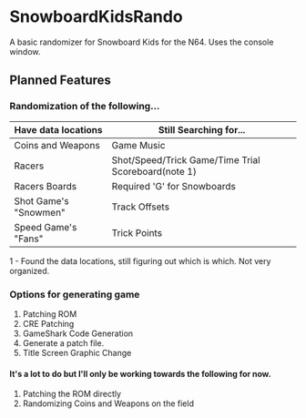 # SnowboardKidsRando
A basic randomizer for Snowboard Kids for the N64. Uses the console window.


## Planned Features

### Randomization of the following...


Have data locations|Still Searching for...
-------------------|-----------------------------
Coins and Weapons|Game Music
Racers|Shot/Speed/Trick Game/Time Trial Scoreboard(note 1)
Racers Boards|Required 'G' for Snowboards
Shot Game's "Snowmen"|Track Offsets
Speed Game's "Fans"|Trick Points

1 - Found the data locations, still figuring out which is which. Not very organized.

### Options for generating game

1. Patching ROM
2. CRE Patching
3. GameShark Code Generation
4. Generate a patch file.
5. Title Screen Graphic Change

#### It's a lot to do but I'll only be working towards the following for now.

1. Patching the ROM directly
2. Randomizing Coins and Weapons on the field
